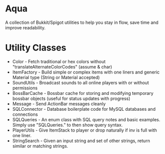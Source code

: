 # Aqua
A collection of Bukkit/Spigot utilities to help you stay in flow, save time and improve readability.

# Utility Classes
- Color - Fetch traditional or hex colors without "translateAlternateColorCodes" (assume & char)
- ItemFactory - Build simple or complex items with one liners and generic Material type (String or Material accepted)
- SoundUtils - Broadcast sounds to all online players with or without permissions
- BossBarCache - Bossbar cache for storing and modifying temporary bossbar objects (useful for status updates with progress)
- Message - Send ActionBar messages cleanly
- SQLConnector - Database boilerplate code for MySQL databases and connections
- SQLQueries - An enum class with SQL query notes and basic examples. Simply use "SQLQueries." to then show query syntax.
- PlayerUtils - Give ItemStack to player or drop naturally if inv is full with one liner.
- StringSearch - Given an input string and set of other strings, return similar or matching strings.
